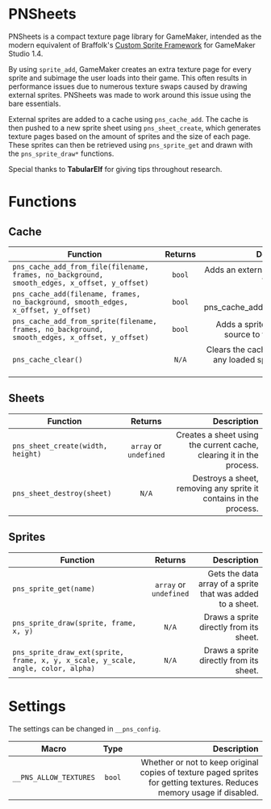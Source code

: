 # PNSheets
PNSheets is a compact texture page library for GameMaker, intended as the 
modern equivalent of Braffolk's [Custom Sprite Framework](https://github.com/GameMakerDiscord/custom-sprite-framework/) 
for GameMaker Studio 1.4.

By using `sprite_add`, GameMaker creates an extra texture page for every sprite 
and subimage the user loads into their game. This often results in performance 
issues due to numerous texture swaps caused by drawing external sprites. 
PNSheets was made to work around this issue using the bare essentials.

External sprites are added to a cache using `pns_cache_add`. The cache is then 
pushed to a new sprite sheet using `pns_sheet_create`, which generates texture 
pages based on the amount of sprites and the size of each page. These sprites 
can then be retrieved using `pns_sprite_get` and drawn with the 
`pns_sprite_draw*` functions.

Special thanks to **TabularElf** for giving tips throughout research.

# Functions
## Cache
| Function                                                                                       | Returns | Description                                                 |
| ---------------------------------------------------------------------------------------------- |:-------:| -----------------------------------------------------------:|
| `pns_cache_add_from_file(filename, frames, no_background, smooth_edges, x_offset, y_offset)`   | `bool`  | Adds an external sprite to the cache.                       |
| `pns_cache_add(filename, frames, no_background, smooth_edges, x_offset, y_offset)`             | `bool`  | Alias for pns_cache_add_from_file.                          |
| `pns_cache_add_from_sprite(filename, frames, no_background, smooth_edges, x_offset, y_offset)` | `bool`  | Adds a sprite from any source to the cache.                 |
| `pns_cache_clear()`                                                                            | `N/A`   | Clears the cache, freeing any loaded sprite in the process. |

## Sheets
| Function                          | Returns                | Description                                                          |
| --------------------------------- |:----------------------:| --------------------------------------------------------------------:|
| `pns_sheet_create(width, height)` | `array` or `undefined` | Creates a sheet using the current cache, clearing it in the process. |
| `pns_sheet_destroy(sheet)`        | `N/A`                  | Destroys a sheet, removing any sprite it contains in the process.    |

## Sprites
| Function                                                                          | Returns                | Description                                                |
| --------------------------------------------------------------------------------- |:----------------------:| ----------------------------------------------------------:|
| `pns_sprite_get(name)`                                                            | `array` or `undefined` | Gets the data array of a sprite that was added to a sheet. |
| `pns_sprite_draw(sprite, frame, x, y)`                                            | `N/A`                  | Draws a sprite directly from its sheet.                    |
| `pns_sprite_draw_ext(sprite, frame, x, y, x_scale, y_scale, angle, color, alpha)` | `N/A`                  | Draws a sprite directly from its sheet.                    |

# Settings
The settings can be changed in `__pns_config`.

| Macro                  | Type   | Description                                                                                                             |
| ---------------------- |:------:| -----------------------------------------------------------------------------------------------------------------------:|
| `__PNS_ALLOW_TEXTURES` | `bool` | Whether or not to keep original copies of texture paged sprites for getting textures. Reduces memory usage if disabled. |